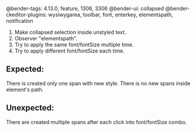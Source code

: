 @bender-tags: 4.13.0, feature, 1306, 3306
@bender-ui: collapsed
@bender-ckeditor-plugins: wysiwygarea, toolbar, font, enterkey, elementspath, notification

1. Make collapsed selection inside unstyled text.
2. Observer "elementspath".
3. Try to apply the same font/fontSize multiple time.
4. Try to apply different font/fontSize each time.

## Expected:
There is created only one span with new style. There is no new spans inside element's path.

## Unexpected:
There are created multiple spans after each click into font/fontSize combo.

